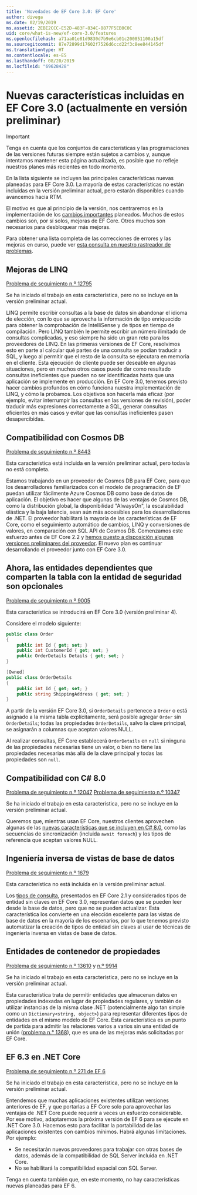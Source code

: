 ```yaml
---
title: 'Novedades de EF Core 3.0: EF Core'
author: divega
ms.date: 02/19/2019
ms.assetid: 2EBE2CCC-E52D-483F-834C-8877F5EB0C0C
uid: core/what-is-new/ef-core-3.0/features
ms.openlocfilehash: a71aa01e81d9830d7b9e6cb01c200851100a15df
ms.sourcegitcommit: 87e72899d17602f7526d6ccd22f3c8ee844145df
ms.translationtype: HT
ms.contentlocale: es-ES
ms.lasthandoff: 08/20/2019
ms.locfileid: "69628428"
---
```

# <a name="new-features-included-in-ef-core-30-currently-in-preview"></a>Nuevas características incluidas en EF Core 3.0 (actualmente en versión preliminar)

> [!IMPORTANT]
> Tenga en cuenta que los conjuntos de características y las programaciones de las versiones futuras siempre están sujetos a cambios y, aunque intentamos mantener esta página actualizada, es posible que no refleje nuestros planes más recientes en todo momento.

En la lista siguiente se incluyen las principales características nuevas planeadas para EF Core 3.0.
La mayoría de estas características no están incluidas en la versión preliminar actual, pero estarán disponibles cuando avancemos hacia RTM.

El motivo es que al principio de la versión, nos centraremos en la implementación de los [cambios importantes](xref:core/what-is-new/ef-core-3.0/breaking-changes) planeados.
Muchos de estos cambios son, por sí solos, mejoras de EF Core.
Otros muchos son necesarios para desbloquear más mejoras. 

Para obtener una lista completa de las correcciones de errores y las mejoras en curso, puede ver [esta consulta en nuestro rastreador de problemas](https://github.com/aspnet/EntityFrameworkCore/issues?q=is%3Aopen+is%3Aissue+milestone%3A3.0.0+sort%3Areactions-%2B1-desc).

## <a name="linq-improvements"></a>Mejoras de LINQ 

[Problema de seguimiento n.º 12795](https://github.com/aspnet/EntityFrameworkCore/issues/12795)

Se ha iniciado el trabajo en esta característica, pero no se incluye en la versión preliminar actual.

LINQ permite escribir consultas a la base de datos sin abandonar el idioma de elección, con lo que se aprovecha la información de tipo enriquecido para obtener la comprobación de IntelliSense y de tipos en tiempo de compilación.
Pero LINQ también le permite escribir un número ilimitado de consultas complicadas, y eso siempre ha sido un gran reto para los proveedores de LINQ.
En las primeras versiones de EF Core, resolvimos esto en parte al calcular qué partes de una consulta se podían traducir a SQL, y luego al permitir que el resto de la consulta se ejecutara en memoria en el cliente.
Esta ejecución de cliente puede ser deseable en algunas situaciones, pero en muchos otros casos puede dar como resultado consultas ineficientes que pueden no ser identificadas hasta que una aplicación se implemente en producción.
En EF Core 3.0, tenemos previsto hacer cambios profundos en cómo funciona nuestra implementación de LINQ, y cómo la probamos.
Los objetivos son hacerla más eficaz (por ejemplo, evitar interrumpir las consultas en las versiones de revisión), poder traducir más expresiones correctamente a SQL, generar consultas eficientes en más casos y evitar que las consultas ineficientes pasen desapercibidas.

## <a name="cosmos-db-support"></a>Compatibilidad con Cosmos DB 

[Problema de seguimiento n.º 8443](https://github.com/aspnet/EntityFrameworkCore/issues/8443)

Esta característica está incluida en la versión preliminar actual, pero todavía no está completa. 

Estamos trabajando en un proveedor de Cosmos DB para EF Core, para que los desarrolladores familiarizados con el modelo de programación de EF puedan utilizar fácilmente Azure Cosmos DB como base de datos de aplicación.
El objetivo es hacer que algunas de las ventajas de Cosmos DB, como la distribución global, la disponibilidad "AlwaysOn", la escalabilidad elástica y la baja latencia, sean aún más accesibles para los desarrolladores de .NET.
El proveedor habilitará la mayoría de las características de EF Core, como el seguimiento automático de cambios, LINQ y conversiones de valores, en comparación con SQL API de Cosmos DB.
Comenzamos este esfuerzo antes de EF Core 2.2 y [hemos puesto a disposición algunas versiones preliminares del proveedor](https://blogs.msdn.microsoft.com/dotnet/2018/10/17/announcing-entity-framework-core-2-2-preview-3/).
El nuevo plan es continuar desarrollando el proveedor junto con EF Core 3.0. 

## <a name="dependent-entities-sharing-the-table-with-the-principal-are-now-optional"></a>Ahora, las entidades dependientes que comparten la tabla con la entidad de seguridad son opcionales

[Problema de seguimiento n.º 9005](https://github.com/aspnet/EntityFrameworkCore/issues/9005)

Esta característica se introducirá en EF Core 3.0 (versión preliminar 4).

Considere el modelo siguiente:
```C#
public class Order
{
    public int Id { get; set; }
    public int CustomerId { get; set; }
    public OrderDetails Details { get; set; }
}

[Owned]
public class OrderDetails
{
    public int Id { get; set; }
    public string ShippingAddress { get; set; }
}
```

A partir de la versión EF Core 3.0, si `OrderDetails` pertenece a `Order` o está asignado a la misma tabla explícitamente, será posible agregar `Order` sin `OrderDetails`; todas las propiedades `OrderDetails`, salvo la clave principal, se asignarán a columnas que aceptan valores NULL.

Al realizar consultas, EF Core establecerá `OrderDetails` en `null` si ninguna de las propiedades necesarias tiene un valor, o bien no tiene las propiedades necesarias más allá de la clave principal y todas las propiedades son `null`.

## <a name="c-80-support"></a>Compatibilidad con C# 8.0

[Problema de seguimiento n.º 12047](https://github.com/aspnet/EntityFrameworkCore/issues/12047)
[Problema de seguimiento n.º 10347](https://github.com/aspnet/EntityFrameworkCore/issues/10347)

Se ha iniciado el trabajo en esta característica, pero no se incluye en la versión preliminar actual.

Queremos que, mientras usan EF Core, nuestros clientes aprovechen algunas de las [nuevas características que se incluyen en C# 8.0](https://blogs.msdn.microsoft.com/dotnet/2018/11/12/building-c-8-0/), como las secuencias de sincronización (incluida `await foreach`) y los tipos de referencia que aceptan valores NULL.

## <a name="reverse-engineering-of-database-views"></a>Ingeniería inversa de vistas de base de datos

[Problema de seguimiento n.º 1679](https://github.com/aspnet/EntityFrameworkCore/issues/1679)

Esta característica no está incluida en la versión preliminar actual.

Los [tipos de consulta](xref:core/modeling/query-types), presentados en EF Core 2.1 y considerados tipos de entidad sin claves en EF Core 3.0, representan datos que se pueden leer desde la base de datos, pero que no se pueden actualizar.
Esta característica los convierte en una elección excelente para las vistas de base de datos en la mayoría de los escenarios, por lo que tenemos previsto automatizar la creación de tipos de entidad sin claves al usar de técnicas de ingeniería inversa en vistas de base de datos.

## <a name="property-bag-entities"></a>Entidades de contenedor de propiedades

[Problema de seguimiento n.º 13610](https://github.com/aspnet/EntityFrameworkCore/issues/13610) y [n.º 9914](https://github.com/aspnet/EntityFrameworkCore/issues/9914)

Se ha iniciado el trabajo en esta característica, pero no se incluye en la versión preliminar actual. 

Esta característica trata de permitir entidades que almacenan datos en propiedades indexadas en lugar de propiedades regulares, y también de utilizar instancias de la misma clase .NET (potencialmente algo tan simple como un `Dictionary<string, object>`) para representar diferentes tipos de entidades en el mismo modelo de EF Core.
Esta característica es un punto de partida para admitir las relaciones varios a varios sin una entidad de unión ([problema n.° 1368](https://github.com/aspnet/EntityFrameworkCore/issues/1368)), que es una de las mejoras más solicitadas por EF Core.

## <a name="ef-63-on-net-core"></a>EF 6.3 en .NET Core

[Problema de seguimiento n.º 271 de EF 6](https://github.com/aspnet/EntityFramework6/issues/271)

Se ha iniciado el trabajo en esta característica, pero no se incluye en la versión preliminar actual. 

Entendemos que muchas aplicaciones existentes utilizan versiones anteriores de EF, y que portarlas a EF Core solo para aprovechar las ventajas de .NET Core puede requerir a veces un esfuerzo considerable.
Por ese motivo, adaptaremos la próxima versión de EF 6 para se ejecute en .NET Core 3.0.
Hacemos esto para facilitar la portabilidad de las aplicaciones existentes con cambios mínimos.
Habrá algunas limitaciones. Por ejemplo:
- Se necesitarán nuevos proveedores para trabajar con otras bases de datos, además de la compatibilidad de SQL Server incluida en .NET Core.
- No se habilitará la compatibilidad espacial con SQL Server.

Tenga en cuenta también que, en este momento, no hay características nuevas planeadas para EF 6.
